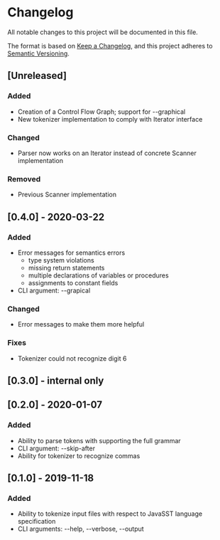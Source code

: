 # Changelog

All notable changes to this project will be documented in this file.

The format is based on [Keep a Changelog](https://keepachangelog.com/en/1.0.0/), and this project adheres to [Semantic Versioning](https://semver.org/spec/v2.0.0.html).

## [Unreleased]
### Added
- Creation of a Control Flow Graph; support for --graphical
- New tokenizer implementation to comply with Iterator interface

### Changed
- Parser now works on an Iterator instead of concrete Scanner implementation

### Removed
- Previous Scanner implementation

## [0.4.0] - 2020-03-22
### Added
- Error messages for semantics errors
  - type system violations
  - missing return statements
  - multiple declarations of variables or procedures
  - assignments to constant fields
- CLI argument: --grapical

### Changed
- Error messages to make them more helpful

### Fixes
- Tokenizer could not recognize digit 6

## [0.3.0] - internal only

## [0.2.0] - 2020-01-07
### Added
- Ability to parse tokens with supporting the full grammar
- CLI argument: --skip-after
- Ability for tokenizer to recognize commas


## [0.1.0] - 2019-11-18
### Added
- Ability to tokenize input files with respect to JavaSST language specification
- CLI arguments: --help, --verbose, --output
